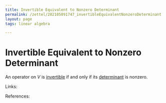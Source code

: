 ```yaml
---
title: Invertible Equivalent to Nonzero Determinant
permalink: /zettel/202105091747_invertibleEquivalentNonzeroDeterminant
layout: page
tags: linear algebra

---
```

# Invertible Equivalent to Nonzero Determinant

An operator on $V$ is [invertible](202102081851_invertibleMap) if and only if its
[determinant](202105091734_determinantOperatorDefinition) is nonzero.

Links: 

References: 

